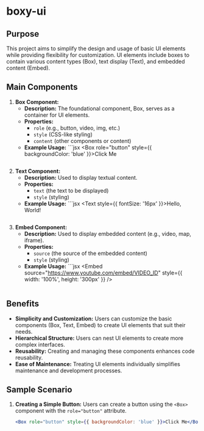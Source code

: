 # boxy-ui

## Purpose
This project aims to simplify the design and usage of basic UI elements while providing flexibility for customization. UI elements include boxes to contain various content types (Box), text display (Text), and embedded content (Embed).

## Main Components

1. **Box Component:**
   - **Description:** The foundational component, Box, serves as a container for UI elements.
   - **Properties:**
     - `role` (e.g., button, video, img, etc.)
     - `style` (CSS-like styling)
     - `content` (other components or content)
   - **Example Usage:** ```jsx
     <Box role="button" style={{ backgroundColor: 'blue' }}>Click Me</Box>
     ```

2. **Text Component:**
   - **Description:** Used to display textual content.
   - **Properties:**
     - `text` (the text to be displayed)
     - `style` (styling)
   - **Example Usage:** ```jsx
     <Text style={{ fontSize: '16px' }}>Hello, World!</Text>
     ```

3. **Embed Component:**
   - **Description:** Used to display embedded content (e.g., video, map, iframe).
   - **Properties:**
     - `source` (the source of the embedded content)
     - `style` (styling)
   - **Example Usage:** ```jsx
     <Embed source="https://www.youtube.com/embed/VIDEO_ID" style={{ width: '100%', height: '300px' }} />
     ```

## Benefits

- **Simplicity and Customization:** Users can customize the basic components (Box, Text, Embed) to create UI elements that suit their needs.
- **Hierarchical Structure:** Users can nest UI elements to create more complex interfaces.
- **Reusability:** Creating and managing these components enhances code reusability.
- **Ease of Maintenance:** Treating UI elements individually simplifies maintenance and development processes.

## Sample Scenario

1. **Creating a Simple Button:**
   Users can create a button using the `<Box>` component with the `role="button"` attribute.
   ```jsx
   <Box role="button" style={{ backgroundColor: 'blue' }}>Click Me</Box>
